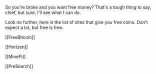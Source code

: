 So you're broke and you want free money? That's a tough thing to say, chief, but sure, I'll see what I can do.

Look no further, here is the list of sites that give you free coins. Don't expect a lot, but free is free.

[[FreeBitcoin]]

[[Horizen]]

[[MinePi]]

[[PreSearch]]